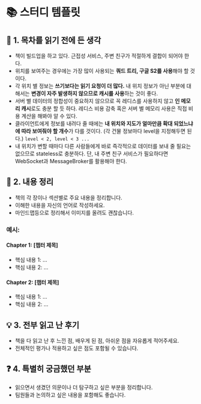# 📚 스터디 템플릿

## 📖 1. 목차를 읽기 전에 든 생각
- 책이 빌드업을 하고 있다. 근접성 서비스, 주변 친구가 적절하게 결합이 되어야 한다.
- 위치를 보여주는 경우에는 가장 많이 사용되는 **쿼드 트리, 구글 S2를 사용**해야 할 것 이다.
- 각 위치 별 정보는 **쓰기보다는 읽기 요청이 더 많다.** 내 위치 정보가 아닌 부분에 대해서는 **변경이 자주 발생하지 않으므로 캐시를 사용**하는 것이 좋다.
- 서버 별 데이터의 정합성이 중요하지 않으므로 꼭 레디스를 사용하지 않고 **인 메모리 캐시**로도 충분 할 듯 하다. 레디스 비용 감축 혹은 서버 별 메모리 사용은 직접 비용 계산을 해봐야 알 수 있다.
- 클라이언트에게 정보를 내려다 줄 때에는 **내 위치와 지도가 얼마만큼 확대 되었느냐에 따라 보여줘야 할 개수**가 다를 것이다. (각 건물 정보마다 level을 지정해두면 된다.) `level < 2, level < 3 ...`
- 내 위치가 변할 때마다 다른 사람들에게 바로 즉각적으로 데이터를 보내 줄 필요는 없으므로 stateless로 충분하다. 단, 내 주변 친구 서비스가 필요하다면 WebSocket과 MessageBroker를 활용해야 한다.

## 📝 2. 내용 정리
- 책의 각 장이나 섹션별로 주요 내용을 정리합니다.
- 이해한 내용을 자신의 언어로 작성하세요.
- 마인드맵등으로 정리해서 이미지를 올려도 괜찮습니다.

### 예시:
#### Chapter 1: [챕터 제목]
- 핵심 내용 1: ...
- 핵심 내용 2: ...

#### Chapter 2: [챕터 제목]
- 핵심 내용 1: ...
- 핵심 내용 2: ...

## 💡 3. 전부 읽고 난 후기
- 책을 다 읽고 난 후 느낀 점, 배우게 된 점, 아쉬운 점을 자유롭게 적어주세요.
- 전체적인 평가나 적용하고 싶은 점도 포함될 수 있습니다.

## ❓ 4. 특별히 궁금했던 부분
- 읽으면서 생겼던 의문이나 더 탐구하고 싶은 부분을 정리합니다.
- 팀원들과 논의하고 싶은 내용을 포함해도 좋습니다.
